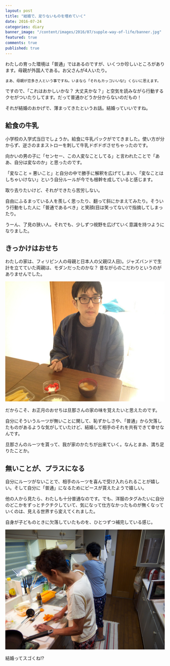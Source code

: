 ```yaml
---
layout: post
title: "結婚で、足りないものを埋めていく"
date: 2016-07-24
categories: diary
banner_image: "/content/images/2016/07/supple-way-of-life/banner.jpg"
featured: true
comments: true
published: true
---
```


わたしの育った環境は「普通」ではあるのですが、いくつか珍しいところがあります。母親が外国人である。お父さんが4人いたり。

<small>まあ、母親が恋多き人という事ですね。いまなら「それもカッコいいな!」くらいに思えます。</small>

ですので、「これはおかしいかな？ 大丈夫かな？」と空気を読みながら行動するクセがついたりしてます。だって普通かどうか分からないのだもの！

それが結婚のおかげで、薄まってきたというお話。結婚っていいですね。

## 給食の牛乳

小学校の入学式当日でしょうか。給食に牛乳パックがでてきました。使い方が分からず、逆さのままストローを刺して牛乳ドボドボさせちゃったのです。

向かいの男の子に「センセー、この人変なことしてる」と言われたことで「ああ、自分は変なのか」と思ったのです。

「変なこと = 悪いこと」と自分の中で勝手に解釈を広げてしまい、「変なことはしちゃいけない」という自分ルールが今でも根幹を成していると感じます。

取り去りたいけど、それができたら苦労しない。

自由にふるまっている人を羨しく思ったり、翻って斜にかまえてみたり。そういう行動をした人に「普通であるべき」と笑顔(目は笑ってない)で指摘してしまったり。

うーん、了見の狭い人。それでも、少しずつ視野を広げていく意識を持つようになりました。

## きっかけはおせち

わたしの家は、フィリピン人の母親と日本人の父親(2人目)。ジャズバンドで生計を立てていた両親は、モダンだったのかな？ 昔ながらのこだわりというのがありませんでした。

![お義母さんに教わったおせちを作ってみた](/content/images/2016/07/supple-way-of-life/01.jpg)

だからこそ、お正月のおせちは旦那さんの家の味を覚えたいと思えたのです。

自分にそういうルーツが無いことに関して、恥ずかしさや、「普通」から欠落したものがあるような気がしていたけど、結婚して相手のそれを共有できて幸せなんです。

旦那さんのルーツを貰って、我が家のかたちが出来ていく。なんとまあ、満ち足りたことか。

## 無いことが、プラスになる

自分にルーツがないことで、相手のルーツを喜んで受け入れられることが嬉しい。そして自分に「普通」になるためにピースが貰えたようで嬉しい。

他の人から見たら、わたしも十分普通なのです。でも、洋服のタグみたいに自分のどこかをずっとチクチクしていて、気になって仕方なかったものが無くなっていくのは、見える世界すら変えてくれました。

自身が子どものときに欠落していたものを、ひとつずつ補完している感じ。

![ママと一緒に料理ができた](/content/images/2016/07/supple-way-of-life/02.jpg)

結婚ってスゴくね!?